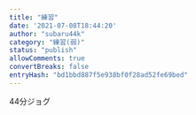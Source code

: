 ```yaml
---
title: "練習"
date: '2021-07-08T18:44:20'
author: "subaru44k"
category: "練習(弱)"
status: "publish"
allowComments: true
convertBreaks: false
entryHash: "bd1bbd887f5e938bf0f28ad52fe69bed"
---
```

44分ジョグ
